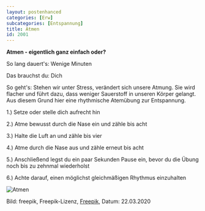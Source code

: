 ```yaml
---
layout: postenhanced
categories: [Erw]
subcategories: [Entspannung]
title: Atmen
id: 2001
---
```

**Atmen - eigentlich ganz einfach oder?**

So lang dauert's: Wenige Minuten

Das brauchst du: Dich 

So geht's: Stehen wir unter Stress, verändert sich unsere Atmung. Sie wird flacher und führt dazu, dass weniger Sauerstoff in unseren Körper gelangt. Aus diesem Grund hier eine rhythmische Atemübung zur Entspannung.

1.) Setze oder stelle dich aufrecht hin

2.) Atme bewusst durch die Nase ein und zähle bis acht

3.) Halte die Luft an und zähle bis vier

4.) Atme durch die Nase aus und zähle erneut bis acht

5.) Anschließend legst du ein paar Sekunden Pause ein, bevor du die Übung noch bis zu zehnmal wiederholst

6.) Achte darauf, einen möglichst gleichmäßigen Rhythmus einzuhalten


![Atmen](https://image.freepik.com/vektoren-kostenlos/man-achtsamkeit-meditation-hintergrund_23-2147880271.jpg)

Bild: freepik, Freepik-Lizenz, [Freepik](https://de.freepik.com/vektoren-kostenlos/man-achtsamkeit-meditation-hintergrund_2741419.htm#page=1&query=Atmen&position=4), Datum: 22.03.2020
